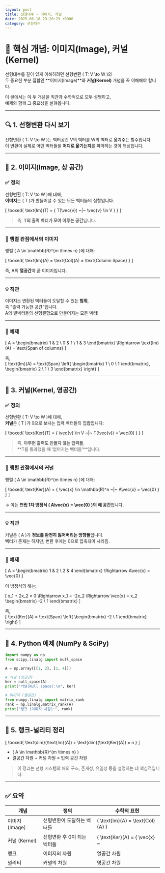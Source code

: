 ```yaml
---
layout: post
title: 선형대수 - 이미지, 커널
date: 2025-06-10 23:20:23 +0900
category: 선형대수
---
```

# 🧭 핵심 개념: 이미지(Image), 커널(Kernel)

선형대수를 깊이 있게 이해하려면 선형변환 \( T: V \to W \)의  
두 중요한 부분 집합인 **이미지(Image)**와 **커널(Kernel)** 개념을 꼭 이해해야 합니다.

이 글에서는 이 두 개념을 직관과 수학적으로 모두 설명하고,  
예제와 함께 그 중요성을 살펴봅니다.

---

## 🔍 1. 선형변환 다시 보기

선형변환 \( T: V \to W \)는 벡터공간 V의 벡터를 W의 벡터로 옮겨주는 함수입니다.  
이 변환이 실제로 어떤 벡터들을 **어디로 옮기는지**를 파악하는 것이 핵심입니다.

---

## 🎯 2. 이미지(Image, 상 공간)

### ✅ 정의

선형변환 \( T: V \to W \)에 대해,  
**이미지**는 \( T \)가 만들어낼 수 있는 모든 벡터들의 집합입니다.

\[
\boxed{
\text{Im}(T) = \{ T(\vec{v}) ~|~ \vec{v} \in V \}
}
\]

> 즉, **T의 출력 벡터가 모여 이루는 공간**입니다.

---

### 📌 행렬 관점에서의 이미지

행렬 \( A \in \mathbb{R}^{m \times n} \)에 대해:

\[
\boxed{
\text{Im}(A) = \text{Col}(A) = \text{Column Space}
}
\]

즉, A의 **열공간**이 곧 이미지입니다.

---

### 💡 직관

이미지는 변환된 벡터들이 도달할 수 있는 **범위**,  
즉 "출력 가능한 공간"입니다.  
A의 열벡터들의 선형결합으로 만들어지는 모든 벡터!

---

### 🧮 예제

\[
A =
\begin{bmatrix}
1 & 2 \\
0 & 1 \\
1 & 3
\end{bmatrix}
\Rightarrow \text{Im}(A) = \text{Span of columns}
\]

즉,  
\[
\text{Im}(A) = \text{Span} \left\{ \begin{bmatrix} 1 \\ 0 \\ 1 \end{bmatrix}, \begin{bmatrix} 2 \\ 1 \\ 3 \end{bmatrix} \right\}
\]

---

## 🚫 3. 커널(Kernel, 영공간)

### ✅ 정의

선형변환 \( T: V \to W \)에 대해,  
**커널**은 \( T \)가 0으로 보내는 입력 벡터들의 집합입니다:

\[
\boxed{
\text{Ker}(T) = \{ \vec{v} \in V ~|~ T(\vec{v}) = \vec{0} \}
}
\]

> 즉, **아무런 출력도 만들지 않는 입력들**,  
> **T를 통과했을 때 ‘없어지는 벡터들’**입니다.

---

### 📌 행렬 관점에서의 커널

행렬 \( A \in \mathbb{R}^{m \times n} \)에 대해:

\[
\boxed{
\text{Ker}(A) = \{ \vec{x} \in \mathbb{R}^n ~|~ A\vec{x} = \vec{0} \}
}
\]

→ 이는 **연립 1차 방정식 \( A\vec{x} = \vec{0} \)의 해 공간**입니다.

---

### 💡 직관

커널은 \( A \)가 **정보를 완전히 잃어버리는 방향들**입니다.  
벡터가 존재는 하지만, 변환 후에는 0으로 압축되어 사라짐.

---

### 🧮 예제

\[
A =
\begin{bmatrix}
1 & 2 \\
2 & 4
\end{bmatrix}
\Rightarrow A\vec{x} = \vec{0}
\]

이 방정식의 해는:

\[
x_1 + 2x_2 = 0 \Rightarrow x_1 = -2x_2
\Rightarrow \vec{x} = x_2 \begin{bmatrix} -2 \\ 1 \end{bmatrix}
\]

즉,  
\[
\text{Ker}(A) = \text{Span} \left\{ \begin{bmatrix} -2 \\ 1 \end{bmatrix} \right\}
\]

---

## 🧮 4. Python 예제 (NumPy & SciPy)

```python
import numpy as np
from scipy.linalg import null_space

A = np.array([[1, 2], [2, 4]])

# 커널 (영공간)
ker = null_space(A)
print("커널(Null space):\n", ker)

# 이미지 (열공간)
from numpy.linalg import matrix_rank
rank = np.linalg.matrix_rank(A)
print("랭크 (이미지 차원):", rank)
```

---

## 📏 5. 랭크-널리티 정리

\[
\boxed{
\text{dim}(\text{Im}(A)) + \text{dim}(\text{Ker}(A)) = n
}
\]

- \( A \in \mathbb{R}^{m \times n} \)
- 열공간 차원 + 커널 차원 = 입력 공간 차원

> 이 정리는 선형 시스템의 해의 구조, 존재성, 유일성 등을 설명하는 데 핵심적입니다.

---

## ✅ 요약

| 개념 | 정의 | 수학적 표현 |
|------|------|--------------|
| 이미지 (Image) | 선형변환이 도달하는 벡터들 | \( \text{Im}(A) = \text{Col}(A) \) |
| 커널 (Kernel) | 선형변환 후 0이 되는 벡터들 | \( \text{Ker}(A) = \{ \vec{x} ~|~ A\vec{x} = 0 \} \) |
| 랭크 | 이미지의 차원 | 열공간 차원 |
| 널리티 | 커널의 차원 | 영공간 차원 |